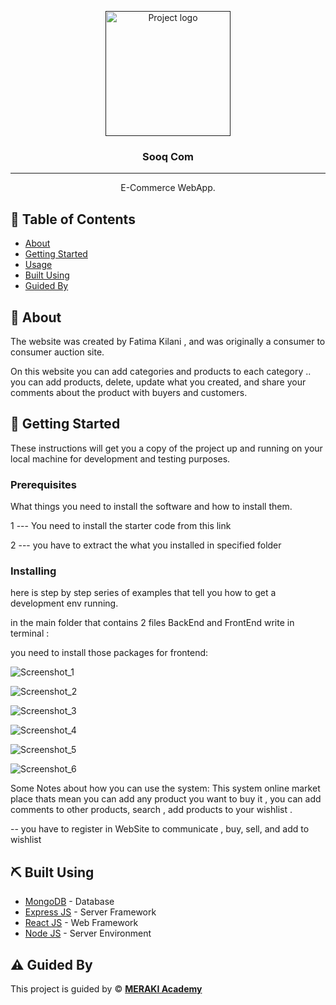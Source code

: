 <p align="center">
  <a href="" rel="noopener">
 <img width=200px height=200px src="https://nationaltoday.com/wp-content/uploads/2021/06/Shopping-Cart-Day-1-360x360.jpg" alt="Project logo"></a>
</p>

<h3 align="center">Sooq Com</h3>

---

<p align="center"> E-Commerce WebApp.
    <br> 
</p>

## 📝 Table of Contents

- [About](#about)
- [Getting Started](#getting_started)
- [Usage](#usage)
- [Built Using](#built_using)
- [Guided By](#guided_by)

## 🧐 About <a name = "about"></a>

The website was created by Fatima Kilani ,  and was originally a consumer to consumer auction site.

On this website you can add categories and products to each category .. you can add products, delete, update what you created, and share your comments about the product with buyers and customers.

## 🏁 Getting Started <a name = "getting_started"></a>

These instructions will get you a copy of the project up and running on your local machine for development and testing purposes.


### Prerequisites

What things you need to install the software and how to install them.

1 --- You need to install the starter code from this link 

2 --- you have to extract the what you installed in specified folder 

### Installing

here is step by step series of examples that tell you how to get a development env running.

in the main folder that contains 2 files BackEnd and FrontEnd write in terminal :

 you need to install those packages for frontend:
 
 ![Screenshot_1](https://user-images.githubusercontent.com/100969229/169670576-0b721abd-11ea-42ff-8844-d07d0287bb90.jpg)

 ![Screenshot_2](https://user-images.githubusercontent.com/100969229/169670809-67d11cc9-4123-4580-b995-df4ee2bc6431.jpg)

![Screenshot_3](https://user-images.githubusercontent.com/100969229/169670818-7440cddd-e92b-4fb0-adf7-de20735b0512.jpg)

![Screenshot_4](https://user-images.githubusercontent.com/100969229/169670827-81118897-4d76-4199-bfb4-dac306a71606.jpg)

![Screenshot_5](https://user-images.githubusercontent.com/100969229/169670830-cd137b41-4290-438e-b7dd-40c9ca5ccbf9.jpg)

![Screenshot_6](https://user-images.githubusercontent.com/100969229/169670837-1f2fe047-b207-4c8a-a9a8-6a5ec6b07a41.jpg)

Some Notes about how you can use the system:
This system online market place thats mean you can add any product you want to buy it ,
you can add comments to other products, search , add products to your wishlist .

-- you have to register in WebSite to communicate , buy, sell, and add to wishlist


## ⛏️ Built Using 

- [MongoDB](https://www.mongodb.com/) - Database
- [Express JS](https://expressjs.com/) - Server Framework
- [React JS](https://https://reactjs.org/) - Web Framework
- [Node JS](https://nodejs.org/en/) - Server Environment

## ⚠️ Guided By <a name = "guided_by"></a>

This project is guided by ©️ **[MERAKI Academy](https://www.meraki-academy.org)**

